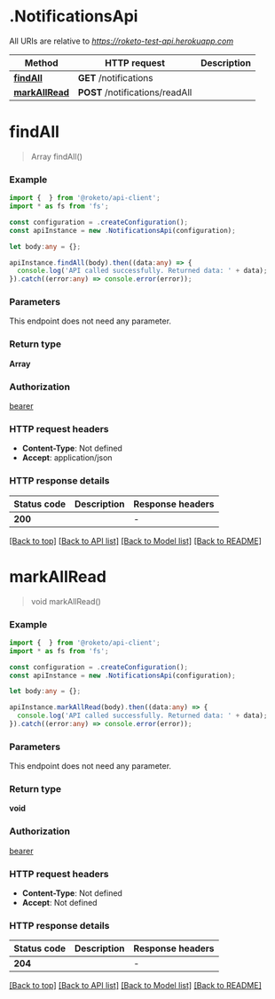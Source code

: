 # .NotificationsApi

All URIs are relative to *https://roketo-test-api.herokuapp.com*

Method | HTTP request | Description
------------- | ------------- | -------------
[**findAll**](NotificationsApi.md#findAll) | **GET** /notifications | 
[**markAllRead**](NotificationsApi.md#markAllRead) | **POST** /notifications/readAll | 


# **findAll**
> Array<Notification> findAll()


### Example


```typescript
import {  } from '@roketo/api-client';
import * as fs from 'fs';

const configuration = .createConfiguration();
const apiInstance = new .NotificationsApi(configuration);

let body:any = {};

apiInstance.findAll(body).then((data:any) => {
  console.log('API called successfully. Returned data: ' + data);
}).catch((error:any) => console.error(error));
```


### Parameters
This endpoint does not need any parameter.


### Return type

**Array<Notification>**

### Authorization

[bearer](README.md#bearer)

### HTTP request headers

 - **Content-Type**: Not defined
 - **Accept**: application/json


### HTTP response details
| Status code | Description | Response headers |
|-------------|-------------|------------------|
**200** |  |  -  |

[[Back to top]](#) [[Back to API list]](README.md#documentation-for-api-endpoints) [[Back to Model list]](README.md#documentation-for-models) [[Back to README]](README.md)

# **markAllRead**
> void markAllRead()


### Example


```typescript
import {  } from '@roketo/api-client';
import * as fs from 'fs';

const configuration = .createConfiguration();
const apiInstance = new .NotificationsApi(configuration);

let body:any = {};

apiInstance.markAllRead(body).then((data:any) => {
  console.log('API called successfully. Returned data: ' + data);
}).catch((error:any) => console.error(error));
```


### Parameters
This endpoint does not need any parameter.


### Return type

**void**

### Authorization

[bearer](README.md#bearer)

### HTTP request headers

 - **Content-Type**: Not defined
 - **Accept**: Not defined


### HTTP response details
| Status code | Description | Response headers |
|-------------|-------------|------------------|
**204** |  |  -  |

[[Back to top]](#) [[Back to API list]](README.md#documentation-for-api-endpoints) [[Back to Model list]](README.md#documentation-for-models) [[Back to README]](README.md)


